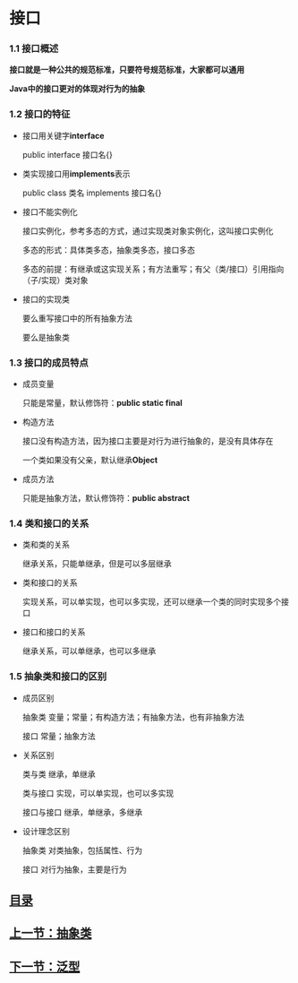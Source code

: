 # 接口

### 1.1 接口概述

**接口就是一种公共的规范标准，只要符号规范标准，大家都可以通用**

**Java中的接口更对的体现对行为的抽象**

### 1.2 接口的特征

- 接口用关键字**interface**

  public interface 接口名{}

- 类实现接口用**implements**表示

  public class 类名 implements 接口名{}

- 接口不能实例化

  接口实例化，参考多态的方式，通过实现类对象实例化，这叫接口实例化

  多态的形式：具体类多态，抽象类多态，接口多态

  多态的前提：有继承或这实现关系；有方法重写；有父（类/接口）引用指向（子/实现）类对象

- 接口的实现类

  要么重写接口中的所有抽象方法

  要么是抽象类

### 1.3 接口的成员特点

- 成员变量

  只能是常量，默认修饰符：**public static final**

- 构造方法

  接口没有构造方法，因为接口主要是对行为进行抽象的，是没有具体存在

  一个类如果没有父亲，默认继承**Object**

- 成员方法

  只能是抽象方法，默认修饰符：**public abstract**

### 1.4 类和接口的关系

- 类和类的关系

  继承关系，只能单继承，但是可以多层继承

- 类和接口的关系

  实现关系，可以单实现，也可以多实现，还可以继承一个类的同时实现多个接口

- 接口和接口的关系

  继承关系，可以单继承，也可以多继承

### 1.5 抽象类和接口的区别

- 成员区别

  抽象类            变量；常量；有构造方法；有抽象方法，也有非抽象方法

  接口                常量；抽象方法

- 关系区别

  类与类             继承，单继承

  类与接口         实现，可以单实现，也可以多实现

  接口与接口     继承，单继承，多继承

- 设计理念区别

  抽象类              对类抽象，包括属性、行为

  接口                  对行为抽象，主要是行为

## [目录](https://github.com/xiaoertang/Java-notes/blob/master/%E7%9B%AE%E5%BD%95/%E7%9B%AE%E5%BD%95.md)

## [上一节：抽象类](https://github.com/xiaoertang/Java-notes/blob/master/%E6%8A%BD%E8%B1%A1%E7%B1%BB/%E6%8A%BD%E8%B1%A1%E7%B1%BB.md)

## [下一节：泛型](https://github.com/xiaoertang/Java-notes/blob/master/%E6%B3%9B%E5%9E%8B/%E6%B3%9B%E5%9E%8B.md)

